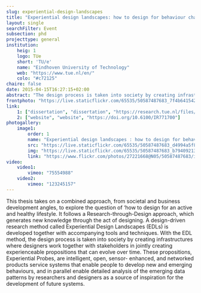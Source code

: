 ```yaml
---
slug: experiential-design-landscapes
title: "Experiential design landscapes: how to design for behaviour change, towards an active lifestyle"
layout: single
searchFilter: Event
subsection: phd
projecttype: general
institution:
    heig: 1
    logo: TUe
    short: 'TU/e'
    name: "Eindhoven University of Technology"
    web: "https://www.tue.nl/en/"
    colo: "#c72125"
chaire: false
date: 2015-04-15T16:27:15+02:00
abstract: "The design process is taken into society by creating infrastructures where designers work together with stakeholders in jointly creating experienceable propositions that can evolve over time.<br/><i>Doctoral dissertation of Carl Megens and Michel Peeters</i>"
frontphoto: "https://live.staticflickr.com/65535/50587487683_7f4b641542.jpg"
link:
    1: ["dissertation", "dissertation", "https://research.tue.nl/files/3900778/771700.pdf"]
    2: ["website", "website", "https://doi.org/10.6100/IR771700"]
photogallery:
    image1:
        order: 1
        name: "Experiential design landscapes : how to design for behaviour change, towards an active lifestyle, by Carl Megens and Michel Peeters"
        src: "https://live.staticflickr.com/65535/50587487683_d4994a5f87_q.jpg"
        img: "https://live.staticflickr.com/65535/50587487683_b794092136_o.jpg"
        link: "https://www.flickr.com/photos/27221668@N05/50587487683/in/album-72157716601045922"
video:
    video1:
        vimeo: "75554988"
    video2:
        vimeo: "123245157"
---
```


This thesis takes on a combined approach, from societal and business development angles, to explore the question of ‘how to design for an active and healthy lifestyle. It follows a Research-through-Design approach, which generates new knowledge through the act of designing. A design-driven research method called Experiential Design Landscapes (EDLs) is developed together with accompanying tools and techniques. With the EDL method, the design process is taken into society by creating infrastructures where designers work together with stakeholders in jointly creating experienceable propositions that can evolve over time. These propositions, Experiential Probes, are intelligent, open, sensor- enhanced, and networked products service systems that enable people to develop new and emerging behaviours, and in parallel enable detailed analysis of the emerging data patterns by researchers and designers as a source of inspiration for the development of future systems.
